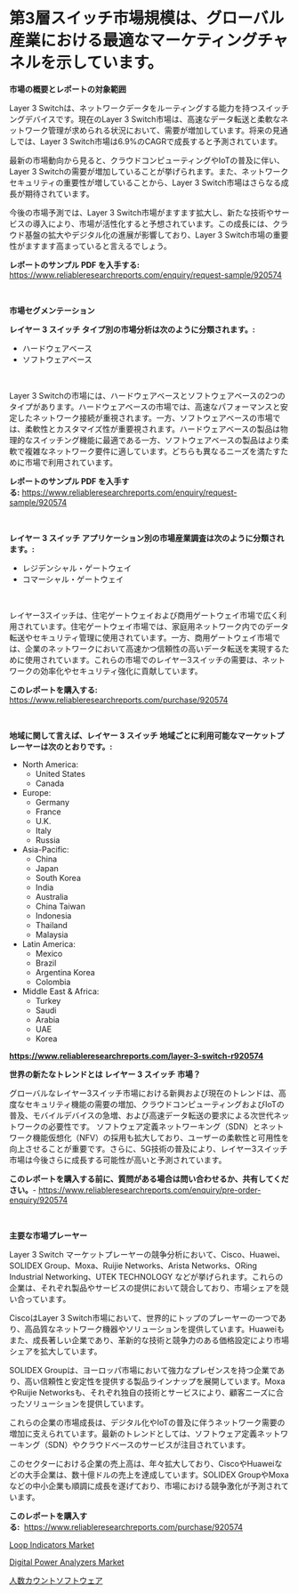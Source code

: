 <p><h1>第3層スイッチ市場規模は、グローバル産業における最適なマーケティングチャネルを示しています。</h1></p><p><strong>市場の概要とレポートの対象範囲</strong></p>
<p><p>Layer 3 Switchは、ネットワークデータをルーティングする能力を持つスイッチングデバイスです。現在のLayer 3 Switch市場は、高速なデータ転送と柔軟なネットワーク管理が求められる状況において、需要が増加しています。将来の見通しでは、Layer 3 Switch市場は6.9%のCAGRで成長すると予測されています。</p><p>最新の市場動向から見ると、クラウドコンピューティングやIoTの普及に伴い、Layer 3 Switchの需要が増加していることが挙げられます。また、ネットワークセキュリティの重要性が増していることから、Layer 3 Switch市場はさらなる成長が期待されています。</p><p>今後の市場予測では、Layer 3 Switch市場がますます拡大し、新たな技術やサービスの導入により、市場が活性化すると予想されています。この成長には、クラウド基盤の拡大やデジタル化の進展が影響しており、Layer 3 Switch市場の重要性がますます高まっていると言えるでしょう。</p></p>
<p><strong>レポートのサンプル PDF を入手する:</strong> <a href="https://www.reliableresearchreports.com/enquiry/request-sample/920574">https://www.reliableresearchreports.com/enquiry/request-sample/920574</a></p>
<p>&nbsp;</p>
<p><strong>市場セグメンテーション</strong></p>
<p><strong>レイヤー 3 スイッチ タイプ別の市場分析は次のように分類されます。:</strong></p>
<p><ul><li>ハードウェアベース</li><li>ソフトウェアベース</li></ul></p>
<p>&nbsp;</p>
<p><p>Layer 3 Switchの市場には、ハードウェアベースとソフトウェアベースの2つのタイプがあります。ハードウェアベースの市場では、高速なパフォーマンスと安定したネットワーク接続が重視されます。一方、ソフトウェアベースの市場では、柔軟性とカスタマイズ性が重要視されます。ハードウェアベースの製品は物理的なスイッチング機能に最適である一方、ソフトウェアベースの製品はより柔軟で複雑なネットワーク要件に適しています。どちらも異なるニーズを満たすために市場で利用されています。</p></p>
<p><strong>レポートのサンプル PDF を入手する:</strong>&nbsp;<a href="https://www.reliableresearchreports.com/enquiry/request-sample/920574">https://www.reliableresearchreports.com/enquiry/request-sample/920574</a></p>
<p>&nbsp;</p>
<p><strong> レイヤー 3 スイッチ アプリケーション別の市場産業調査は次のように分類されます。:</strong></p>
<p><ul><li>レジデンシャル・ゲートウェイ</li><li>コマーシャル・ゲートウェイ</li></ul></p>
<p>&nbsp;</p>
<p><p>レイヤー3スイッチは、住宅ゲートウェイおよび商用ゲートウェイ市場で広く利用されています。住宅ゲートウェイ市場では、家庭用ネットワーク内でのデータ転送やセキュリティ管理に使用されています。一方、商用ゲートウェイ市場では、企業のネットワークにおいて高速かつ信頼性の高いデータ転送を実現するために使用されています。これらの市場でのレイヤー3スイッチの需要は、ネットワークの効率化やセキュリティ強化に貢献しています。</p></p>
<p><strong>このレポートを購入する:</strong>&nbsp; <a href="https://www.reliableresearchreports.com/purchase/920574">https://www.reliableresearchreports.com/purchase/920574</a></p>
<p>&nbsp;</p>
<p><strong>地域に関して言えば、レイヤー 3 スイッチ 地域ごとに利用可能なマーケットプレーヤーは次のとおりです。:</strong></p>
<p><ul>
    <li>
        North America:
        <ul>
            <li>United States</li>
            <li>Canada</li>
        </ul>
    </li>
    <li>
        Europe:
        <ul>
            <li>Germany</li>
            <li>France</li>
            <li>U.K.</li>
            <li>Italy</li>
            <li>Russia</li>
        </ul>
    </li>
    <li>
        Asia-Pacific:
        <ul>
            <li>China</li>
            <li>Japan</li>
            <li>South Korea</li>
            <li>India</li>
            <li>Australia</li>
            <li>China Taiwan</li>
            <li>Indonesia</li>
            <li>Thailand</li>
            <li>Malaysia</li>
        </ul>
    </li>
    <li>
        Latin America:
        <ul>
            <li>Mexico</li>
            <li>Brazil</li>
            <li>Argentina Korea</li>
            <li>Colombia</li>
        </ul>
    </li>
    <li>
        Middle East & Africa:
        <ul>
            <li>Turkey</li>
            <li>Saudi</li>
            <li>Arabia</li>
            <li>UAE</li>
            <li>Korea</li>
        </ul>
    </li>
    </ul></p>
<p><strong><a href="https://www.reliableresearchreports.com/layer-3-switch-r920574">https://www.reliableresearchreports.com/layer-3-switch-r920574</a></strong>&nbsp;</p>
<p><strong>世界の新たなトレンドとは レイヤー 3 スイッチ 市場？</strong></p>
<p><p>グローバルなレイヤー3スイッチ市場における新興および現在のトレンドは、高度なセキュリティ機能の需要の増加、クラウドコンピューティングおよびIoTの普及、モバイルデバイスの急増、および高速データ転送の要求による次世代ネットワークの必要性です。 ソフトウェア定義ネットワーキング（SDN）とネットワーク機能仮想化（NFV）の採用も拡大しており、ユーザーの柔軟性と可用性を向上させることが重要です。さらに、5G技術の普及により、レイヤー3スイッチ市場は今後さらに成長する可能性が高いと予測されています。</p></p>
<p><strong>このレポートを購入する前に、質問がある場合は問い合わせるか、共有してください。</strong>- <a href="https://www.reliableresearchreports.com/enquiry/pre-order-enquiry/920574">https://www.reliableresearchreports.com/enquiry/pre-order-enquiry/920574</a></p>
<p>&nbsp;</p>
<p><strong>主要な市場プレーヤー</strong></p>
<p><p>Layer 3 Switch マーケットプレーヤーの競争分析において、Cisco、Huawei、SOLIDEX Group、Moxa、Ruijie Networks、Arista Networks、ORing Industrial Networking、UTEK TECHNOLOGY などが挙げられます。これらの企業は、それぞれ製品やサービスの提供において競合しており、市場シェアを競い合っています。</p><p>CiscoはLayer 3 Switch市場において、世界的にトップのプレーヤーの一つであり、高品質なネットワーク機器やソリューションを提供しています。Huaweiもまた、成長著しい企業であり、革新的な技術と競争力のある価格設定により市場シェアを拡大しています。</p><p>SOLIDEX Groupは、ヨーロッパ市場において強力なプレゼンスを持つ企業であり、高い信頼性と安定性を提供する製品ラインナップを展開しています。MoxaやRuijie Networksも、それぞれ独自の技術とサービスにより、顧客ニーズに合ったソリューションを提供しています。</p><p>これらの企業の市場成長は、デジタル化やIoTの普及に伴うネットワーク需要の増加に支えられています。最新のトレンドとしては、ソフトウェア定義ネットワーキング（SDN）やクラウドベースのサービスが注目されています。</p><p>このセクターにおける企業の売上高は、年々拡大しており、CiscoやHuaweiなどの大手企業は、数十億ドルの売上を達成しています。SOLIDEX GroupやMoxaなどの中小企業も順調に成長を遂げており、市場における競争激化が予測されています。</p></p>
<p><strong>このレポートを購入する:</strong>&nbsp;&nbsp;<a href="https://www.reliableresearchreports.com/purchase/920574">https://www.reliableresearchreports.com/purchase/920574</a></p>
<p><p><a href="https://github.com/changoleonlaverguenzanoexiste/Market-Research-Report-List-2/blob/main/loop-indicators-market.md">Loop Indicators Market</a></p><p><a href="https://github.com/dimitrishawkinswaynenp91rgz/Market-Research-Report-List-2/blob/main/digital-power-analyzers-market.md">Digital Power Analyzers Market</a></p><p><a href="https://github.com/one-cool-chick/Market-Research-Report-List-1/blob/main/123286827985.md">人数カウントソフトウェア</a></p></p>